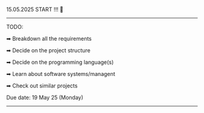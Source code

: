15.05.2025 START !!! 💨

--------------------------------------------------------

TODO: 

➡ Breakdown all the requirements

➡ Decide on the project structure

➡ Decide on the programming language(s)

➡ Learn about software systems/managent

➡ Check out similar projects


Due date: 19 May 25 (Monday)

--------------------------------------------------------
